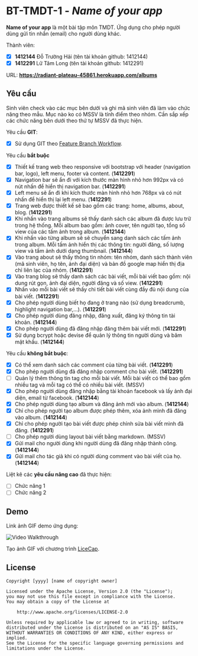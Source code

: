 # BT-TMDT-1 - *Name of your app*

**Name of your app** là một bài tập môn TMDT. Ứng dụng cho phép người dùng gửi tin nhắn (email) cho người dùng khác.

Thành viên:
* [x] **1412144** Đỗ Trường Hải (tên tài khoản github: 1412144)
* [x] **1412291** Lữ Tâm Long (tên tài khoản github: 1412291)

URL: **https://radiant-plateau-45861.herokuapp.com/albums**

## Yêu cầu

Sinh viên check vào các mục bên dưới và ghi mã sinh viên đã làm vào chức năng theo mẫu. Mục nào ko có MSSV là tính điểm theo nhóm. Cần sắp xếp các chức năng bên dưới theo thứ tự MSSV đã thực hiện.

Yêu cầu **GIT**:
* [x] Sử dụng GIT theo [Feature Branch Workflow](https://www.atlassian.com/git/tutorials/comparing-workflows#feature-branch-workflow).

Yêu cầu **bắt buộc**
* [x] Thiết kế trang web theo responsive với bootstrap với header (navigation bar, logo), left menu, footer và content. (**1412291**)
* [x] Navigation bar sẽ ẩn đi với kích thước màn hình nhỏ hơn 992px và có nút nhấn để hiển thị navigation bar. (**1412291**)
* [x] Left menu sẽ ẩn đi khi kích thước màn hình nhỏ hơn 768px và có nút nhấn để hiển thị lại left menu. (**1412291**)
* [x] Trang web được thiết kế sẽ bao gồm các trang: home, albums, about, blog. (**1412291**)
* [x] Khi nhấn vào trang albums sẽ thấy danh sách các album đã được lưu trữ trong hệ thống. Mỗi album bao gồm: ảnh cover, tên người tạo, tổng số view của các tấm ảnh trong album. (**1412144**)
* [x] Khi nhấn vào từng album sẽ sẽ chuyển sang danh sách các tấm ảnh trong album. Mỗi tấm ảnh hiển thị các thông tin: người đăng, số lượng view và tấm ảnh dưới dạng thumbnail. (**1412144**)
* [x] Vào trang about sẽ thấy thông tin nhóm: tên nhóm, danh sách thành viên (mã sinh viên, họ tên, ảnh đại diện) và bản đồ google map hiển thị địa chỉ liên lạc của nhóm. (**1412291**)
* [x] Vào trang blog sẽ thấy danh sách các bài viết, mỗi bài viết bao gồm: nội dung rút gọn, ảnh đại diện, người đăng và số view. (**1412291**)
* [x] Nhấn vào mỗi bài viết sẽ thấy chi tiết bài viết cùng đầy đủ nội dung của bài viết. (**1412291**)
* [x] Cho phép người dùng biết họ đang ở trang nào (sử dụng breadcrumb, highlight navigation bar,...). (**1412291**)
* [x] Cho phép người dùng đăng nhập, đăng xuất, đăng ký thông tin tài khoản. (**1412144**)
* [x] Cho phép người dùng đã đăng nhập đăng thêm bài viết mới. (**1412291**)
* [x] Sử dụng bcrypt hoặc devise để quản lý thông tin người dùng và băm mật khẩu. (**1412144**)

Yêu cầu **không bắt buộc**:
* [x] Có thể xem danh sách các comment của từng bài viết.  (**1412291**)
* [x] Cho phép người dùng đã đăng nhập comment cho bài viết. (**1412291**)
* [ ] Quản lý thêm thông tin tag cho mỗi bài viết. Mỗi bài viết có thể bao gồm nhiều tag và mỗi tag có thể có nhiều bài viết. (MSSV)
* [x] Cho phép người dùng đăng nhập bằng tài khoản facebook và lấy ảnh đại diện, email từ facebook. (**1412144**)
* [x] Cho phép người dùng tạo album và đăng ảnh mới vào album. (**1412144**)
* [x] Chỉ cho phép người tạo album được phép thêm, xóa ảnh mình đã đăng vào album. (**1412144**)
* [x] Chỉ cho phép người tạo bài viết được phép chỉnh sửa bài viết mình đã đăng. (**1412291**)
* [ ] Cho phép người dùng layout bài viết bằng markdown. (MSSV)
* [x] Gửi mail cho người dùng khi người dùng đã đăng nhập thành công. (**1412144**)
* [x] Gửi mail cho tác giả khi có người dùng comment vào bài viết của họ. (**1412144**)

Liệt kê các **yêu cầu nâng cao** đã thực hiện:
* [ ] Chức năng 1
* [ ] Chức năng 2

## Demo

Link ảnh GIF demo ứng dụng:

![Video Walkthrough](demo.gif)

Tạo ảnh GIF với chương trình [LiceCap](http://www.cockos.com/licecap/).


## License

    Copyright [yyyy] [name of copyright owner]

    Licensed under the Apache License, Version 2.0 (the "License");
    you may not use this file except in compliance with the License.
    You may obtain a copy of the License at

        http://www.apache.org/licenses/LICENSE-2.0

    Unless required by applicable law or agreed to in writing, software
    distributed under the License is distributed on an "AS IS" BASIS,
    WITHOUT WARRANTIES OR CONDITIONS OF ANY KIND, either express or implied.
    See the License for the specific language governing permissions and
    limitations under the License.
